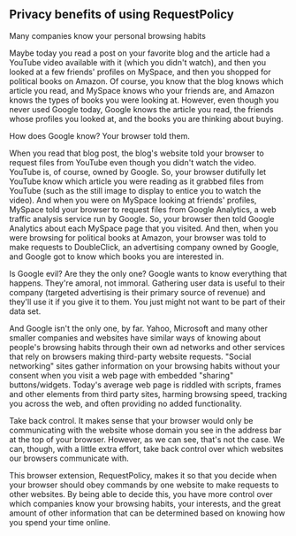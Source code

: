 ## Privacy benefits of using RequestPolicy
<!-- HTMLTITLE Privacy - RequestPolicy Continued -->

Many companies know your personal browsing habits

Maybe today you read a post on your favorite blog and the article had a YouTube video available with it (which you didn't watch), and then you looked at a few friends' profiles on MySpace, and then you shopped for political books on Amazon. Of course, you know that the blog knows which article you read, and MySpace knows who your friends are, and Amazon knows the types of books you were looking at. However, even though you never used Google today, Google knows the article you read, the friends whose profiles you looked at, and the books you are thinking about buying.

How does Google know? Your browser told them.

When you read that blog post, the blog's website told your browser to request files from YouTube even though you didn't watch the video. YouTube is, of course, owned by Google. So, your browser dutifully let YouTube know which article you were reading as it grabbed files from YouTube (such as the still image to display to entice you to watch the video). And when you were on MySpace looking at friends' profiles, MySpace told your browser to request files from Google Analytics, a web traffic analysis service run by Google. So, your browser then told Google Analytics about each MySpace page that you visited. And then, when you were browsing for political books at Amazon, your browser was told to make requests to DoubleClick, an advertising company owned by Google, and Google got to know which books you are interested in.

Is Google evil? Are they the only one? Google wants to know everything that happens. They're amoral, not immoral. Gathering user data is useful to their company (targeted advertising is their primary source of revenue) and they'll use it if you give it to them. You just might not want to be part of their data set.

And Google isn't the only one, by far. Yahoo, Microsoft and many other smaller companies and websites have similar ways of knowing about people's browsing habits through their own ad networks and other services that rely on browsers making third-party website requests. "Social networking" sites gather information on your browsing habits without your consent when you visit a web page with embedded "sharing" buttons/widgets. Today's average web page is riddled with scripts, frames and other elements from third party sites, harming browsing speed, tracking you across the web, and often providing no added functionality.

Take back control. It makes sense that your browser would only be communicating with the website whose domain you see in the address bar at the top of your browser. However, as we can see, that's not the case. We can, though, with a little extra effort, take back control over which websites our browsers communicate with.

This browser extension, RequestPolicy, makes it so that you decide when your browser should obey commands by one website to make requests to other websites. By being able to decide this, you have more control over which companies know your browsing habits, your interests, and the great amount of other information that can be determined based on knowing how you spend your time online.